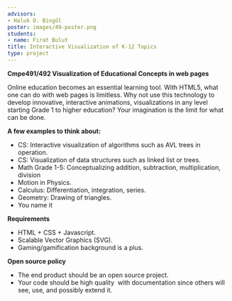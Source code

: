 ```yaml
---
advisors:
- Haluk O. Bingöl
poster: images/49-poster.png
students:
- name: Fırat Bulut
title: Interactive Visualization of K-12 Topics
type: project
---
```


**Cmpe491/492 Visualization of Educational Concepts in web pages**


Online education becomes an essential learning tool. With HTML5, what one can do with web pages is limitless. Why not use this technology to develop innovative, interactive animations, visualizations in any level starting Grade 1 to higher education? Your imagination is the limit for what can be done.


**A few examples to think about:**


* CS: Interactive visualization of algorithms such as AVL trees in operation.
* CS: Visualization of data structures such as linked list or trees.
* Math Grade 1-5: Conceptualizing addition, subtraction, multiplication, division
* Motion in Physics.
* Calculus: Differentiation, integration, series.
* Geometry: Drawing of triangles.
* You name it

**Requirements**


* HTML + CSS + Javascript.
* Scalable Vector Graphics (SVG).
* Gaming/gamification background is a plus.

**Open source policy**


* The end product should be an open source project.
* Your code should be high quality  with documentation since others will see, use, and possibly extend it.